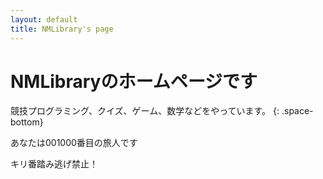 ```yaml
---
layout: default
title: NMLibrary's page
---
```

# NMLibraryのホームページです
競技プログラミング、クイズ、ゲーム、数学などをやっています。
{: .space-bottom}

あなたは001000番目の旅人です

キリ番踏み逃げ禁止！